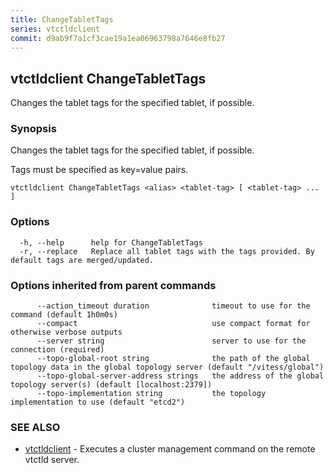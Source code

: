 ```yaml
---
title: ChangeTabletTags
series: vtctldclient
commit: d9ab9f7a1cf3cae19a1ea06963798a7646e8fb27
---
```

## vtctldclient ChangeTabletTags

Changes the tablet tags for the specified tablet, if possible.

### Synopsis

Changes the tablet tags for the specified tablet, if possible.

Tags must be specified as key=value pairs.

```
vtctldclient ChangeTabletTags <alias> <tablet-tag> [ <tablet-tag> ... ]
```

### Options

```
  -h, --help      help for ChangeTabletTags
  -r, --replace   Replace all tablet tags with the tags provided. By default tags are merged/updated.
```

### Options inherited from parent commands

```
      --action_timeout duration              timeout to use for the command (default 1h0m0s)
      --compact                              use compact format for otherwise verbose outputs
      --server string                        server to use for the connection (required)
      --topo-global-root string              the path of the global topology data in the global topology server (default "/vitess/global")
      --topo-global-server-address strings   the address of the global topology server(s) (default [localhost:2379])
      --topo-implementation string           the topology implementation to use (default "etcd2")
```

### SEE ALSO

* [vtctldclient](../)	 - Executes a cluster management command on the remote vtctld server.

